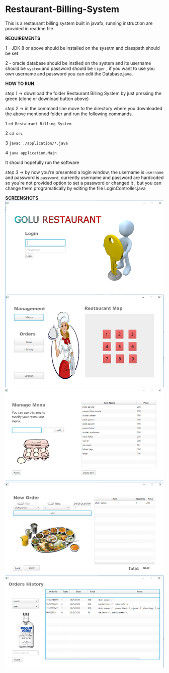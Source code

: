 # Restaurant-Billing-System
This is a restaurant billing system built in javafx, running instruction are provided in readme file

**REQUIREMENTS**

1 - JDK 8 or above should be installed on the sysetm and classpath should be set

2 - oracle database should be instlled on the system and its username should be `system` and password should be `tiger` , if you want to use you own username and password you can edit the Database.java.

**HOW TO RUN**

*step 1* -> download the folder Restaurant Billing System by just pressing the green (clone or download button above)

*step 2* -> in the command line move to the directory where you downloaded the above mentioned folder and run the following commands.

  1        `cd Restaurant Billing System`
         
  2        `cd src`
         
  3        `javac ./application/*.java`
         
  4        `java application.Main`
         
  It should hopefully run the software 
  
  *step 3*  -> by now you're presented a login window, the username is `username` and password is `password`, currently username and password are hardcoded so you're not provided option to set a password or changed it , but you can change them programatically by editing the file LoginController.java

**SCREENSHOTS**
![](https://github.com/AbhinavChauhan97/Restaurant-Billing-System/blob/master/screenshots/Screenshot%20(65).png)
![](https://github.com/AbhinavChauhan97/Restaurant-Billing-System/blob/master/screenshots/Screenshot%20(66).png)
![](https://github.com/AbhinavChauhan97/Restaurant-Billing-System/blob/master/screenshots/Screenshot%20(67).png)
![](https://github.com/AbhinavChauhan97/Restaurant-Billing-System/blob/master/screenshots/Screenshot%20(68).png)
![](https://github.com/AbhinavChauhan97/Restaurant-Billing-System/blob/master/screenshots/Screenshot%20(69).png)
